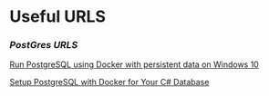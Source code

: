 
# Useful URLS

### *PostGres URLS*

[Run PostgreSQL using Docker with persistent data on Windows 10](http://www.lukaszewczak.com/2016/09/run-postgresql-using-docker-with.html)

[Setup PostgreSQL with Docker for Your C# Database](https://glenmccallum.com/2018/06/07/postgresql-csharp-docker/)
